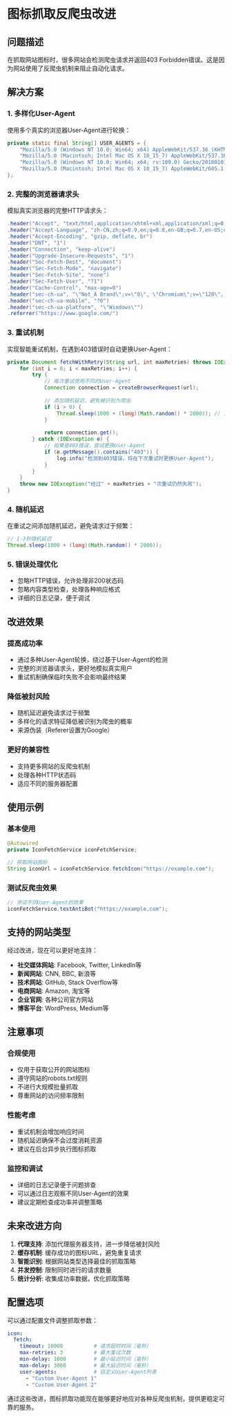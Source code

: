 # 图标抓取反爬虫改进

## 问题描述

在抓取网站图标时，很多网站会检测爬虫请求并返回403 Forbidden错误。这是因为网站使用了反爬虫机制来阻止自动化请求。

## 解决方案

### 1. 多样化User-Agent

使用多个真实的浏览器User-Agent进行轮换：

```java
private static final String[] USER_AGENTS = {
    "Mozilla/5.0 (Windows NT 10.0; Win64; x64) AppleWebKit/537.36 (KHTML, like Gecko) Chrome/120.0.0.0 Safari/537.36",
    "Mozilla/5.0 (Macintosh; Intel Mac OS X 10_15_7) AppleWebKit/537.36 (KHTML, like Gecko) Chrome/120.0.0.0 Safari/537.36",
    "Mozilla/5.0 (Windows NT 10.0; Win64; x64; rv:109.0) Gecko/20100101 Firefox/121.0",
    "Mozilla/5.0 (Macintosh; Intel Mac OS X 10_15_7) AppleWebKit/605.1.15 (KHTML, like Gecko) Version/17.1 Safari/605.1.15"
};
```

### 2. 完整的浏览器请求头

模拟真实浏览器的完整HTTP请求头：

```java
.header("Accept", "text/html,application/xhtml+xml,application/xml;q=0.9,image/avif,image/webp,image/apng,*/*;q=0.8,application/signed-exchange;v=b3;q=0.7")
.header("Accept-Language", "zh-CN,zh;q=0.9,en;q=0.8,en-GB;q=0.7,en-US;q=0.6")
.header("Accept-Encoding", "gzip, deflate, br")
.header("DNT", "1")
.header("Connection", "keep-alive")
.header("Upgrade-Insecure-Requests", "1")
.header("Sec-Fetch-Dest", "document")
.header("Sec-Fetch-Mode", "navigate")
.header("Sec-Fetch-Site", "none")
.header("Sec-Fetch-User", "?1")
.header("Cache-Control", "max-age=0")
.header("sec-ch-ua", "\"Not_A Brand\";v=\"8\", \"Chromium\";v=\"120\", \"Google Chrome\";v=\"120\"")
.header("sec-ch-ua-mobile", "?0")
.header("sec-ch-ua-platform", "\"Windows\"")
.referrer("https://www.google.com/")
```

### 3. 重试机制

实现智能重试机制，在遇到403错误时自动更换User-Agent：

```java
private Document fetchWithRetry(String url, int maxRetries) throws IOException {
    for (int i = 0; i < maxRetries; i++) {
        try {
            // 每次重试使用不同的User-Agent
            Connection connection = createBrowserRequest(url);
            
            // 添加随机延迟，避免被识别为爬虫
            if (i > 0) {
                Thread.sleep(1000 + (long)(Math.random() * 2000)); // 1-3秒随机延迟
            }
            
            return connection.get();
        } catch (IOException e) {
            // 如果是403错误，尝试更换User-Agent
            if (e.getMessage().contains("403")) {
                log.info("检测到403错误，将在下次重试时更换User-Agent");
            }
        }
    }
    throw new IOException("经过" + maxRetries + "次重试仍然失败");
}
```

### 4. 随机延迟

在重试之间添加随机延迟，避免请求过于频繁：

```java
// 1-3秒随机延迟
Thread.sleep(1000 + (long)(Math.random() * 2000));
```

### 5. 错误处理优化

- 忽略HTTP错误，允许处理非200状态码
- 忽略内容类型检查，处理各种响应格式
- 详细的日志记录，便于调试

## 改进效果

### 提高成功率
- 通过多种User-Agent轮换，绕过基于User-Agent的检测
- 完整的浏览器请求头，更好地模拟真实用户
- 重试机制确保临时失败不会影响最终结果

### 降低被封风险
- 随机延迟避免请求过于频繁
- 多样化的请求特征降低被识别为爬虫的概率
- 来源伪装（Referer设置为Google）

### 更好的兼容性
- 支持更多网站的反爬虫机制
- 处理各种HTTP状态码
- 适应不同的服务器配置

## 使用示例

### 基本使用
```java
@Autowired
private IconFetchService iconFetchService;

// 获取网站图标
String iconUrl = iconFetchService.fetchIcon("https://example.com");
```

### 测试反爬虫效果
```java
// 测试不同User-Agent的效果
iconFetchService.testAntiBot("https://example.com");
```

## 支持的网站类型

经过改进，现在可以更好地支持：

- **社交媒体网站**: Facebook, Twitter, LinkedIn等
- **新闻网站**: CNN, BBC, 新浪等
- **技术网站**: GitHub, Stack Overflow等
- **电商网站**: Amazon, 淘宝等
- **企业官网**: 各种公司官方网站
- **博客平台**: WordPress, Medium等

## 注意事项

### 合规使用
- 仅用于获取公开的网站图标
- 遵守网站的robots.txt规则
- 不进行大规模批量抓取
- 尊重网站的访问频率限制

### 性能考虑
- 重试机制会增加响应时间
- 随机延迟确保不会过度消耗资源
- 建议在后台异步执行图标抓取

### 监控和调试
- 详细的日志记录便于问题排查
- 可以通过日志观察不同User-Agent的效果
- 建议定期检查成功率并调整策略

## 未来改进方向

1. **代理支持**: 添加代理服务器支持，进一步降低被封风险
2. **缓存机制**: 缓存成功的图标URL，避免重复请求
3. **智能识别**: 根据网站类型选择最佳的抓取策略
4. **并发控制**: 限制同时进行的请求数量
5. **统计分析**: 收集成功率数据，优化抓取策略

## 配置选项

可以通过配置文件调整抓取参数：

```yaml
icon:
  fetch:
    timeout: 10000          # 请求超时时间（毫秒）
    max-retries: 3          # 最大重试次数
    min-delay: 1000         # 最小延迟时间（毫秒）
    max-delay: 3000         # 最大延迟时间（毫秒）
    user-agents:            # 自定义User-Agent列表
      - "Custom User-Agent 1"
      - "Custom User-Agent 2"
```

通过这些改进，图标抓取功能现在能够更好地应对各种反爬虫机制，提供更稳定可靠的服务。
